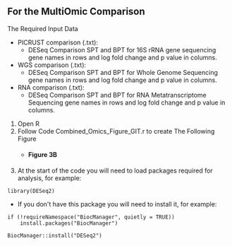 ## For the MultiOmic Comparison
The Required Input Data
* PICRUST comparison (.txt): 
    * DESeq Comparison SPT and BPT for 16S rRNA gene sequencing gene names in rows and log fold change and p value in columns.
* WGS comparison (.txt): 
    * DESeq Comparison SPT and BPT for Whole Genome Sequencing gene names in rows and log fold change and p value in columns.
* RNA comparison (.txt): 
    * DESeq Comparison SPT and BPT for RNA Metatranscriptome Sequencing gene names in rows and log fold change and p value in columns.

1. Open R
1. Follow Code Combined_Omics_Figure_GIT.r to create The Following Figure
   * #### Figure 3B
1. At the start of the code you will need to load packages required for analysis, for example:
```
library(DESeq2)
```
* If you don't have this package you will need to install it, for example:

```
if (!requireNamespace("BiocManager", quietly = TRUE))
    install.packages("BiocManager")

BiocManager::install("DESeq2")
```
